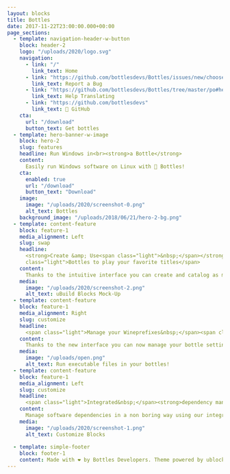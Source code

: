 ```yaml
---
layout: blocks
title: Bottles
date: 2017-11-22T23:00:00.000+00:00
page_sections:
  - template: navigation-header-w-button
    block: header-2
    logo: "/uploads/2020/logo.svg"
    navigation:
      - link: "/"
        link_text: Home
      - link: "https://github.com/bottlesdevs/Bottles/issues/new/choose"
        link_text: Report a Bug
      - link: "https://github.com/bottlesdevs/Bottles/tree/master/po#help-translating-bottles-rocket"
        link_text: Help Translating
      - link: "https://github.com/bottlesdevs"
        link_text: 🚀 GitHub
    cta:
      url: "/download"
      button_text: Get bottles
  - template: hero-banner-w-image
    block: hero-2
    slug: features
    headline: Run Windows in<br><strong>a Bottle</strong>
    content:
      Easily run Windows software on Linux with 🍷 Bottles!
    cta:
      enabled: true
      url: "/download"
      button_text: "Download"
    image:
      image: "/uploads/2020/screenshot-0.png"
      alt_text: Bottles
    background_image: "/uploads/2018/06/21/hero-2-bg.png"
  - template: content-feature
    block: feature-1
    media_alignment: Left
    slug: swap
    headline:
      <strong>Create &amp; Use<span class="light">&nbsp;</span></strong><span
      class="light">Bottles to play your favorite titles</span>
    content:
      Thanks to the intuitive interface you can create and catalog as many bottles as you want!
    media:
      image: "/uploads/2020/screenshot-2.png"
      alt_text: uBuild Blocks Mock-Up
  - template: content-feature
    block: feature-1
    media_alignment: Right
    slug: customize
    headline:
      <span class="light">Manage your Wineprefixes&nbsp;</span><span class="light">with ease!</span>
    content:
      Thanks to the new interface you can now manage your bottle settings in a much more user-friendly way.
    media:
      image: "/uploads/open.png"
      alt_text: Run executable files in your bottles!
  - template: content-feature
    block: feature-1
    media_alignment: Left
    slug: customize
    headline:
      <span class="light">Integrated&nbsp;</span><strong>dependency manager<span class="light">&nbsp;</span></strong>
    content:
      Manage software dependencies in a non boring way using our integrated dependency system based on a repository.
    media:
      image: "/uploads/2020/screenshot-1.png"
      alt_text: Customize Blocks
  
  - template: simple-footer
    block: footer-1
    content: Made with ❤️ by Bottles Developers. Theme powered by ublocks.
---
```

